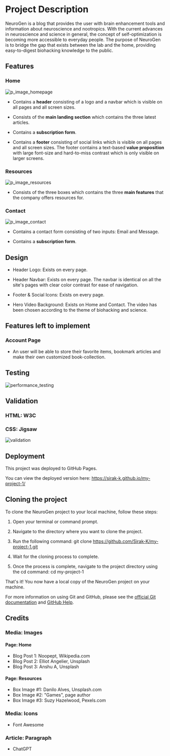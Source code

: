 
# Project Description

NeuroGen is a blog that provides the user with brain enhancement tools and information about neuroscience and nootropics. With the current advances in neuroscience and science in general, the concept of self-optimization is becoming more accessible to everyday people. The purpose of NeuroGen is to bridge the gap that exists between the lab and the home, providing easy-to-digest biohacking knowledge to the public.

## Features

### Home
![p_image_homepage](https://user-images.githubusercontent.com/122515678/229334745-c6bc99d8-3e90-4fe9-9bce-7b4a33318c41.png)

- Contains a **header** consisting of a logo and a navbar which is visible on all pages and all screen sizes.

- Consists of the **main landing section** which contains the three latest articles.    

- Contains a **subscription form**.
  
- Contains a **footer** consisting of social links which is visible on all pages and all screen sizes. 
The footer contains a text-based **value proposition** with large font-size and hard-to-miss contrast which is only visible on larger screens.

### Resources
![p_image_resources](https://user-images.githubusercontent.com/122515678/229334793-f6afba04-7881-486b-8e9b-aafe1f185ab2.png)

- Consists of the three boxes which contains the three **main features** that the company offers resources for.


### Contact
![p_image_contact](https://user-images.githubusercontent.com/122515678/229334801-1ef6c441-a967-4edb-8e2a-393de4ddf902.png)

- Contains a contact form consisting of two inputs: Email and Message.

- Contains a **subscription form**.
  

## Design

- Header Logo: Exists on every page.

- Header Navbar: Exists on every page. The navbar is identical on all the site's pages with clear color contrast for ease of navigation.

- Footer & Social Icons: Exists on every page.

- Hero Video Background: Exists on Home and Contact. The video has been chosen according to the theme of biohacking and science.


## Features left to implement

### Account Page

- An user will be able to store their favorite items, bookmark articles and make their own customized book-collection.


## Testing
![performance_testing](https://user-images.githubusercontent.com/122515678/229335114-456bb428-ab7e-4113-8ac1-c464c45aed35.png)


## Validation
### HTML: W3C
### CSS: Jigsaw

![validation](https://user-images.githubusercontent.com/122515678/229337683-ffd3e8d5-afbf-42bd-bbd0-77357be863fd.png)




## Deployment
This project was deployed to GitHub Pages.

You can view the deployed version here: 
https://sirak-k.github.io/my-project-1/


## Cloning the project

To clone the NeuroGen project to your local machine, follow these steps:

1) Open your terminal or command prompt.
2) Navigate to the directory where you want to clone the project.

3) Run the following command:
git clone https://github.com/Sirak-K/my-project-1.git

4) Wait for the cloning process to complete.

5) Once the process is complete, navigate to the project directory using the cd command:
cd my-project-1

That's it! You now have a local copy of the NeuroGen project on your machine.

For more information on using Git and GitHub, please see the [official Git documentation](https://git-scm.com/docs) and [GitHub Help](https://docs.github.com/en/github).


## Credits

### Media: Images

#### Page: Home
- Blog Post 1: Noopept, Wikipedia.com
- Blog Post 2: Elliot Angelier, Unsplash
- Blog Post 3: Anshu A, Unsplash

#### Page: Resources

- Box Image #1: Danilo Alves, Unsplash.com
- Box Image #2: "Games", page author
- Box Image #3: Suzy Hazelwood, Pexels.com

  
### Media: Icons

- Font Awesome


### Article: Paragraph

- ChatGPT
